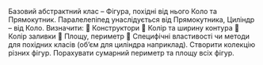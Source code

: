 Базовий абстрактний клас – Фігура, похідні від нього Коло та Прямокутник. Паралелепіпед
унаслідується від Прямокутника, Циліндр – від Коло. Визначити:
 Конструктори
 Колір та ширину контура
 Колір заливки
 Площу, периметр
 Специфічні властивості чи методи для похідних класів (об’єм для циліндра
наприклад).
Створити колекцію різних фігур. Порахувати сумарний периметр та площу всіх фігур. 

